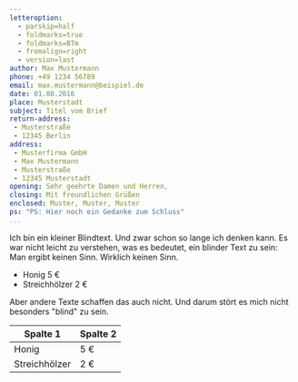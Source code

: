 ```yaml
---
letteroption:
  - parskip=half
  - foldmarks=true
  - foldmarks=BTm
  - fromalign=right
  - version=last
author: Max Mustermann
phone: +49 1234 56789
email: max.mustermann@beispiel.de
date: 01.08.2016
place: Musterstadt
subject: Titel vom Brief
return-address:
 - Musterstraße
 - 12345 Berlin
address:
 - Musterfirma GmbH
 - Max Mustermann
 - Musterstraße
 - 12345 Musterstadt
opening: Sehr geehrte Damen und Herren,
closing: Mit freundlichen Grüßen
enclosed: Muster, Muster, Muster
ps: "PS: Hier noch ein Gedanke zum Schluss"
...
```


Ich bin ein kleiner Blindtext. Und zwar schon so lange ich denken kann. Es war nicht leicht zu verstehen, was es bedeutet, ein blinder Text zu sein: Man ergibt keinen Sinn. Wirklich keinen Sinn.

- Honig 5 € 
- Streichhölzer 2 €

Aber andere Texte schaffen das auch nicht. Und darum stört es mich nicht besonders "blind" zu sein. 

|Spalte 1     |Spalte 2|
|-------------|--------|
|Honig        |5 €     |
|Streichhölzer|2 €     |